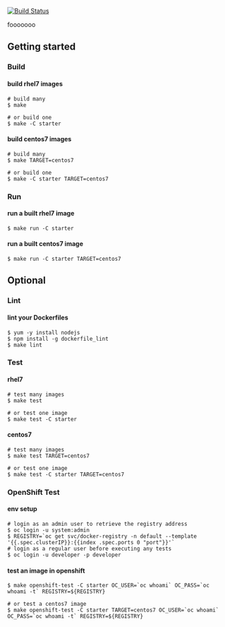 [![Build Status](https://travis-ci.org/RHsyseng/container-rhel-examples.svg?branch=master)](https://travis-ci.org/RHsyseng/container-rhel-examples)

fooooooo


## Getting started
### Build
#### build rhel7 images
```shell
# build many
$ make

# or build one
$ make -C starter
```

#### build centos7 images
```shell
# build many
$ make TARGET=centos7

# or build one
$ make -C starter TARGET=centos7
```
### Run
#### run a built rhel7 image
```shell
$ make run -C starter
```

#### run a built centos7 image
```shell
$ make run -C starter TARGET=centos7
```
## Optional
### Lint
#### lint your Dockerfiles
```shell
$ yum -y install nodejs
$ npm install -g dockerfile_lint
$ make lint
```
### Test
#### rhel7
```shell
# test many images
$ make test

# or test one image
$ make test -C starter
```
#### centos7
```shell
# test many images
$ make test TARGET=centos7

# or test one image
$ make test -C starter TARGET=centos7
```
### OpenShift Test
#### env setup
```shell
# login as an admin user to retrieve the registry address
$ oc login -u system:admin
$ REGISTRY=`oc get svc/docker-registry -n default --template '{{.spec.clusterIP}}:{{index .spec.ports 0 "port"}}'`
# login as a regular user before executing any tests
$ oc login -u developer -p developer
```
#### test an image in openshift
```shell
$ make openshift-test -C starter OC_USER=`oc whoami` OC_PASS=`oc whoami -t` REGISTRY=${REGISTRY}

# or test a centos7 image
$ make openshift-test -C starter TARGET=centos7 OC_USER=`oc whoami` OC_PASS=`oc whoami -t` REGISTRY=${REGISTRY}
```
